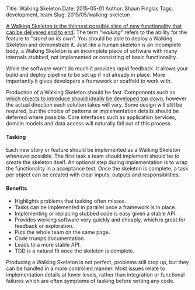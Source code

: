 Title: Walking Skeleton
Date: 2015-05-01
Author: Shaun Finglas
Tags: development, team
Slug: 2015/05/walking-skeleton

[A Walking Skeleton is the thinnest possible slice of new functionality
that can be delivered end to
end](http://alistair.cockburn.us/Walking+skeleton). The term "*walking*"
refers to the ability for the feature to "*stand on its own*". You
should be able to deploy a Walking Skeleton and demonstrate it. Just
like a human skeleton is an incomplete body, a Walking Skeleton is an
incomplete piece of software with many internals stubbed, not
implemented or consisting of basic functionality.

While the software won't do much it provides rapid feedback. It allows
your build and deploy pipeline to be set up if not already in place.
More importantly it gives developers a framework or scaffold to work
with.

Production of a Walking Skeleton should be fast. Components such as
[which objects to introduce should ideally be developed top
down](https://blog.shaunfinglas.co.uk/2014/02/top-down-vs-bottom-up.html),
however the actual direction each solution takes will vary. Some design
will still be required, but the choice of patterns or implementation
details should be deferred where possible. Core interfaces such as
application services, domain models and data access will naturally fall
out of this process.

#### Tasking

Each new story or feature should be implemented as a Walking Skeleton
whenever possible. The first task a team should implement should be to
create the skeleton itself. An optional step during implementation is to
wrap the functionality in a acceptance test. Once the skeleton is
complete, a task per object can be created with clear inputs, outputs
and responsibilities.

#### Benefits

-   Highlights problems that tasking often misses.
-   Tasks can be implemented in parallel once a framework is in place.
-   Implementing or replacing stubbed code is easy given a stable API.
-   Provides working software very quickly and cheaply, which is great
    for feedback or exploration.
-   Puts the whole team on the same page.
-   Code trumps documentation.
-   Leads to a more stable API.
-   TDD is a natural fit once the skeleton is complete.

Producing a Walking Skeleton is not perfect, problems still crop up, but
they can be handled in a more controlled manner. Most issues relate to
implementation details at lower levels, rather than integration or
functional failures which are often symptoms of tasking before writing
any code.